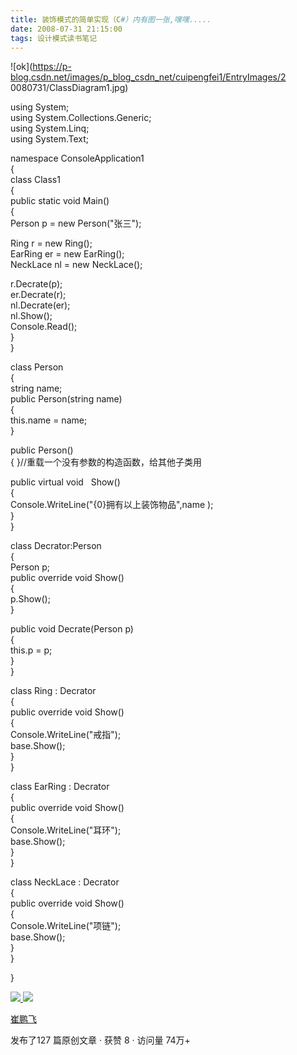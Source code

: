 ```yaml
---
title: 装饰模式的简单实现（C#）内有图一张,嘿嘿.....
date: 2008-07-31 21:15:00
tags: 设计模式读书笔记
---
```

![ok](https://p-blog.csdn.net/images/p_blog_csdn_net/cuipengfei1/EntryImages/2
0080731/ClassDiagram1.jpg)

using System;  
using System.Collections.Generic;  
using System.Linq;  
using System.Text;

namespace ConsoleApplication1  
{  
class Class1  
{  
public static void Main()  
{  
Person p = new Person("张三");

Ring r = new Ring();  
EarRing er = new EarRing();  
NeckLace nl = new NeckLace();

r.Decrate(p);  
er.Decrate(r);  
nl.Decrate(er);  
nl.Show();  
Console.Read();  
}  
}

class Person  
{  
string name;  
public Person(string name)  
{  
this.name = name;  
}

public Person()  
{ }//重载一个没有参数的构造函数，给其他子类用

public virtual void   Show()  
{  
Console.WriteLine("{0}拥有以上装饰物品",name );  
}  
}

class Decrator:Person  
{  
Person p;  
public override void Show()  
{  
p.Show();  
}

public void Decrate(Person p)  
{  
this.p = p;  
}  
}

class Ring : Decrator  
{  
public override void Show()  
{  
Console.WriteLine("戒指");  
base.Show();  
}  
}

class EarRing : Decrator  
{  
public override void Show()  
{  
Console.WriteLine("耳环");  
base.Show();  
}  
}

class NeckLace : Decrator  
{  
public override void Show()  
{  
Console.WriteLine("项链");  
base.Show();  
}  
}

}  



[ ![](https://profile.csdnimg.cn/5/2/5/3_cuipengfei1)
![](https://g.csdnimg.cn/static/user-reg-year/1x/11.png)
](https://blog.csdn.net/cuipengfei1)

[ 崔鹏飞 ](https://blog.csdn.net/cuipengfei1)

发布了127 篇原创文章  ·  获赞 8  ·  访问量 74万+


